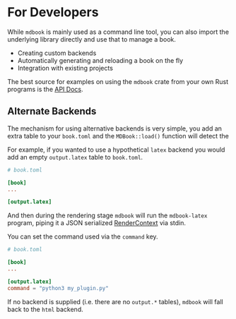 # For Developers

While `mdbook` is mainly used as a command line tool, you can also import the 
underlying library directly and use that to manage a book. 

- Creating custom backends 
- Automatically generating and reloading a book on the fly 
- Integration with existing projects

The best source for examples on using the `mdbook` crate from your own Rust 
programs is the [API Docs].


## Alternate Backends

The mechanism for using alternative backends is very simple, you add an extra
table to your `book.toml` and the `MDBook::load()` function will detect the

For example, if you wanted to use a hypothetical `latex` backend you would add
an empty `output.latex` table to `book.toml`.

```toml
# book.toml

[book]
...

[output.latex]
``` 

And then during the rendering stage `mdbook` will run the `mdbook-latex`
program, piping it a JSON serialized [RenderContext] via stdin.

You can set the command used via the `command` key.

```toml
# book.toml

[book]
...

[output.latex]
command = "python3 my_plugin.py"
``` 

If no backend is supplied (i.e. there are no `output.*` tables), `mdbook` will 
fall back to the `html` backend.


[API Docs]: https://docs.rs/mdbook
[RenderContext]: https://docs.rs/mdbook/*/mdbook/renderer/struct.RenderContext.html